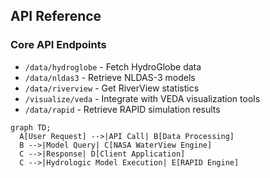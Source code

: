 ## **API Reference**

### **Core API Endpoints**
- `/data/hydroglobe` - Fetch HydroGlobe data
- `/data/nldas3` - Retrieve NLDAS-3 models
- `/data/riverview` - Get RiverView statistics
- `/visualize/veda` - Integrate with VEDA visualization tools
- `/data/rapid` - Retrieve RAPID simulation results

```mermaid
graph TD;
  A[User Request] -->|API Call| B[Data Processing]
  B -->|Model Query| C[NASA WaterView Engine]
  C -->|Response| D[Client Application]
  C -->|Hydrologic Model Execution| E[RAPID Engine]
```